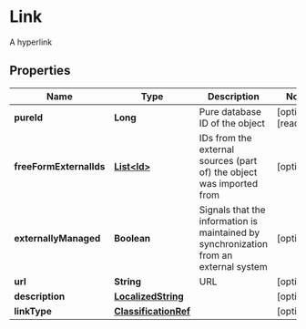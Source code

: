 

# Link

A hyperlink
## Properties

Name | Type | Description | Notes
------------ | ------------- | ------------- | -------------
**pureId** | **Long** | Pure database ID of the object |  [optional] [readonly]
**freeFormExternalIds** | [**List&lt;Id&gt;**](Id.md) | IDs from the external sources (part of) the object was imported from |  [optional]
**externallyManaged** | **Boolean** | Signals that the information is maintained by synchronization from an external system |  [optional]
**url** | **String** | URL |  [optional]
**description** | [**LocalizedString**](LocalizedString.md) |  |  [optional]
**linkType** | [**ClassificationRef**](ClassificationRef.md) |  |  [optional]



